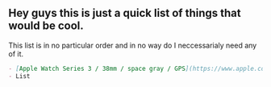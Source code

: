 ## Hey guys this is just a quick list of things that would be cool. 
This list is in no particular order and in no way do I neccessarialy need any of it.

```markdown
- [Apple Watch Series 3 / 38mm / space gray / GPS](https://www.apple.com/shop/buy-watch/apple-watch-series-3/38mm-gps-space-gray-aluminum-black-sport-band)
- List
```
